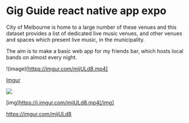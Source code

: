 # Gig Guide react native app expo

City of Melbourne is home to a large number of these venues and this dataset provides a list of dedicated live music venues, and other venues and spaces which present live music, in the municipality.

The aim is to make a basic web app for my friends bar, which hosts local bands on almost every night.  

!(image)[https://imgur.com/mijULd8.mp4]


[Imgur](https://imgur.com/mijULd8.mp4)

<img src="https://imgur.com/mijULd8.mp4"/>

[img]https://i.imgur.com/mijULd8.mp4[/img]

https://imgur.com/mijULd8

